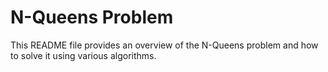 # N-Queens Problem

This README file provides an overview of the N-Queens problem and how to solve it using various algorithms.
